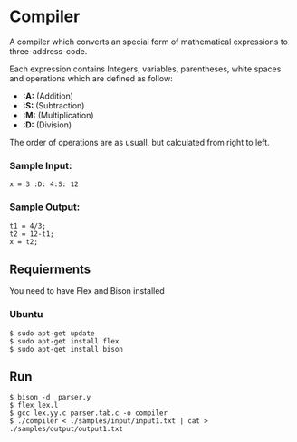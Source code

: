 # Compiler
A compiler which converts an special form of mathematical expressions to three-address-code.

Each expression contains Integers, variables, parentheses, white spaces and operations which are defined as follow:
+ **:A:** (Addition)  
+ **:S:** (Subtraction)  
+ **:M:** (Multiplication)  
+ **:D:** (Division)  

The order of operations are as usuall, but calculated from right to left.

### Sample Input:
```
x = 3 :D: 4:S: 12
```

### Sample Output:
```
t1 = 4/3;
t2 = 12-t1;
x = t2;
```




## Requierments
You need to have Flex and Bison installed 

### Ubuntu
```
$ sudo apt-get update
$ sudo apt-get install flex
$ sudo apt-get install bison 
```

## Run
```
$ bison -d  parser.y
$ flex lex.l
$ gcc lex.yy.c parser.tab.c -o compiler
$ ./compiler < ./samples/input/input1.txt | cat > ./samples/output/output1.txt
```
